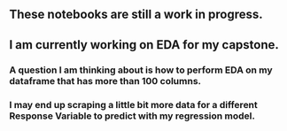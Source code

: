 
## These notebooks are still a work in progress. 
## I am currently working on EDA for my capstone. 

### A question I am thinking about is how to perform EDA on my dataframe that has more than 100 columns.

### I may end up scraping a little bit more data for a different Response Variable to predict with my regression model.
